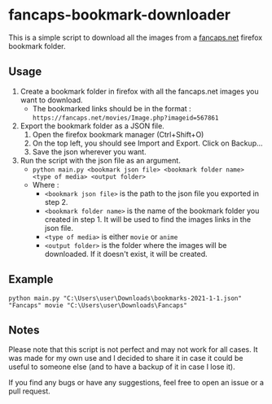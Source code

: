 # fancaps-bookmark-downloader

This is a simple script to download all the images from a [fancaps.net](https://fancaps.net) firefox bookmark folder.

## Usage

1. Create a bookmark folder in firefox with all the fancaps.net images you want to download.
   - The bookmarked links should be in the format : `https://fancaps.net/movies/Image.php?imageid=567861`
2. Export the bookmark folder as a JSON file.
   1. Open the firefox bookmark manager (Ctrl+Shift+O)
   2. On the top left, you should see Import and Export. Click on Backup...
   3. Save the json wherever you want.
3. Run the script with the json file as an argument.
   - `python main.py <bookmark json file> <bookmark folder name> <type of media> <output folder>`
   - Where : 
     - `<bookmark json file>` is the path to the json file you exported in step 2.
     - `<bookmark folder name>` is the name of the bookmark folder you created in step 1. It will be used to find the images links in the json file.
     - `<type of media>` is either `movie` or `anime`
     - `<output folder>` is the folder where the images will be downloaded. If it doesn't exist, it will be created.

## Example

`python main.py "C:\Users\user\Downloads\bookmarks-2021-1-1.json" "Fancaps" movie "C:\Users\user\Downloads\Fancaps"`

## Notes

Please note that this script is not perfect and may not work for all cases. It was made for my own use and I decided to share it in case it could be useful to someone else (and to have a backup of it in case I lose it).

If you find any bugs or have any suggestions, feel free to open an issue or a pull request.

<!-- Image of my github profile (https://avatars.githubusercontent.com/u!/49199682) -->
<!-- ![github-profile-image](https://avatars.githubusercontent.com/u/49199682) -->
